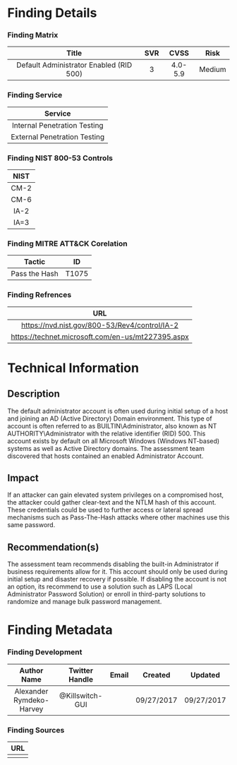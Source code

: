 # Finding Details 

### Finding Matrix
| Title  | SVR  |  CVSS  | Risk |
|:-:|:-:|:-:|:-:|
| Default Administrator Enabled (RID 500)  |  3 |  4.0-5.9 | Medium  |

### Finding Service
| Service  |
|:-:|
| Internal Penetration Testing  |
| External Penetration Testing  |

### Finding NIST 800-53 Controls
| NIST  |
|:-:|
| CM-2  |
| CM-6  |
| IA-2 |
| IA=3 |

### Finding MITRE ATT&CK Corelation
| Tactic | ID |
|:-:|:-:|
| Pass the Hash | T1075 |

### Finding Refrences
| URL |
|:-:|
| https://nvd.nist.gov/800-53/Rev4/control/IA-2 |
| https://technet.microsoft.com/en-us/mt227395.aspx |


# Technical Information

## Description 
The default administrator account is often used during initial setup of a host and joining an AD (Active Directory) Domain environment. This type of account is often referred to as BUILTIN\Administrator, also known as NT AUTHORITY\Administrator with the relative identifier (RID) 500. This account exists by default on all Microsoft Windows (Windows NT-based) systems as well as Active Directory domains. The assessment team discovered that hosts contained an enabled Administrator Account. 

## Impact
If an attacker can gain elevated system privileges on a compromised host, the attacker could gather clear-text and the NTLM hash of this account. These credentials could be used to further access or lateral spread mechanisms such as Pass-The-Hash attacks where other machines use this same password. 


## Recommendation(s)
The assessment team recommends disabling the built-in Administrator if business requirements allow for it. This account should only be used during initial setup and disaster recovery if possible. If disabling the account is not an option, its recommend to use a solution such as LAPS (Local Administrator Password Solution) or enroll in third-party solutions to randomize and manage bulk password management.

# Finding Metadata
### Finding Development
| Author Name | Twitter Handle | Email | Created | Updated |
|:-:|:-:|:-:|:-:|:-:|
| Alexander Rymdeko-Harvey | @Killswitch-GUI |  | 09/27/2017 | 09/27/2017 |

### Finding Sources
| URL | 
|:-:|
|  |
